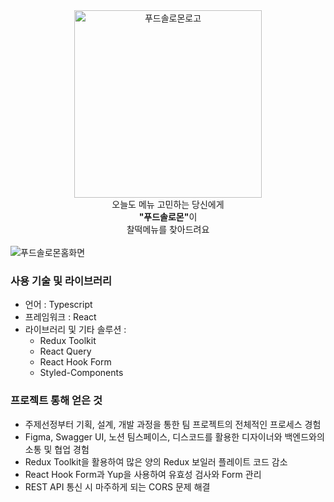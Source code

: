 <div align="center">

<img src="https://avatars.githubusercontent.com/u/106853026?s=400&u=7b05a0cf16c653e5bd0db753bb7d5944e4c598ee&v=4" width="300" alt="푸드솔로몬로고" />

</div>

<div align="center">
    오늘도 메뉴 고민하는 당신에게<br>
    <b>"푸드솔로몬"</b>이 <br>
    찰떡메뉴를 찾아드려요
</div>

<br>

<img src="https://s3.us-west-2.amazonaws.com/secure.notion-static.com/9594351d-846c-4635-9bde-7bd08b076dcc/Untitled.png?X-Amz-Algorithm=AWS4-HMAC-SHA256&X-Amz-Content-Sha256=UNSIGNED-PAYLOAD&X-Amz-Credential=AKIAT73L2G45EIPT3X45%2F20230312%2Fus-west-2%2Fs3%2Faws4_request&X-Amz-Date=20230312T174127Z&X-Amz-Expires=86400&X-Amz-Signature=f92707a6fbd3d9bc362f074b1951f2796f578f07bda867d9ba64caa483752a08&X-Amz-SignedHeaders=host&response-content-disposition=filename%3D%22Untitled.png%22&x-id=GetObject" alt="푸드솔로몬홈화면" />


<br>

### 사용 기술 및 라이브러리

- 언어 : Typescript
- 프레임워크 : React
- 라이브러리 및 기타 솔루션 :
    - Redux Toolkit
    - React Query
    - React Hook Form
    - Styled-Components

### 프로젝트 통해 얻은 것

- 주제선정부터 기획, 설계, 개발 과정을 통한 팀 프로젝트의 전체적인 프로세스 경험
- Figma, Swagger UI, 노션 팀스페이스, 디스코드를 활용한 디자이너와 백엔드와의 소통 및 협업 경험
- Redux Toolkit을 활용하여 많은 양의 Redux 보일러 플레이트 코드 감소
- React Hook Form과 Yup을 사용하여 유효성 검사와 Form 관리
- REST API 통신 시 마주하게 되는 CORS 문제 해결
